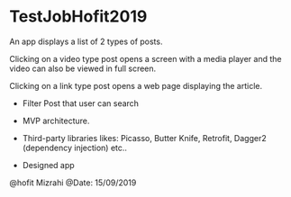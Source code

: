 # TestJobHofit2019

An app displays a list of 2 types of posts.

Clicking on a video type post opens a screen with a media player and the video can also be viewed in full screen.

Clicking on a link type post opens a web page displaying the article.

- Filter Post that user can search

- MVP architecture.

- Third-party libraries likes: Picasso, Butter Knife, Retrofit, Dagger2 (dependency injection) etc..

- Designed app

@hofit Mizrahi
@Date: 15/09/2019
